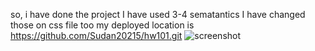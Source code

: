 so, i have done the project
 I have used 3-4 sematantics
 I have changed those on css file too
 my deployed location is https://github.com/Sudan20215/hw101.git
 ![screenshot](https://user-images.githubusercontent.com/71658001/95000564-e61ef380-0576-11eb-8ae9-e480ce7cd0aa.png)
